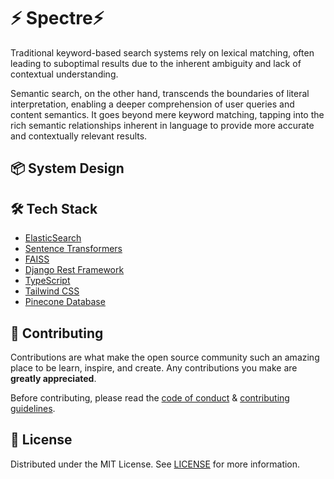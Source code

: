 # ⚡ Spectre⚡

Traditional keyword-based search systems rely on lexical matching, often leading to suboptimal results due to the inherent ambiguity and lack of contextual understanding. 

Semantic search, on the other hand, transcends the boundaries of literal interpretation, enabling a deeper comprehension of user queries and content semantics. It goes beyond mere keyword matching, tapping into the rich semantic relationships inherent in language to provide more accurate and contextually relevant results.

## 📦 System Design


## 🛠️ Tech Stack
- [ElasticSearch](https://www.elastic.co/)
- [Sentence Transformers](https://www.sbert.net/)
- [FAISS](https://faiss.ai/)
- [Django Rest Framework](https://www.django-rest-framework.org/)
- [TypeScript](https://www.typescriptlang.org/)
- [Tailwind CSS](https://tailwindcss.com/)
- [Pinecone Database](https://pinecone.io/)
    
## 🍰 Contributing    
Contributions are what make the open source community such an amazing place to be learn, inspire, and create. Any contributions you make are **greatly appreciated**.

Before contributing, please read the [code of conduct](CODE_OF_CONDUCT.md) & [contributing guidelines](CONTRIBUTING.md).
        
## 🐛 License
Distributed under the MIT License. See [LICENSE](LICENSE) for more information.
        